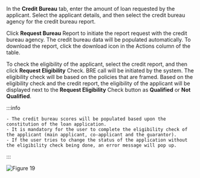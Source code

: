 In the **Credit Bureau** tab, enter the amount of loan requested by the applicant. Select the applicant details, and then select the credit bureau agency for the credit bureau report.

Click **Request Bureau** Report to initiate the report request with the credit bureau agency. The credit bureau data will be populated automatically. To download the report, click the download icon in the Actions column of the table.

To check the eligibility of the applicant, select the credit report, and then click **Request Eligibility** Check. BRE call will be initiated by the system. The eligibility check will be based on the policies that are framed. Based on the eligibility check and the credit report, the eligibility of the applicant will be displayed next to the **Request Eligibility** Check button as **Qualified** or **Not Qualified**.

:::info

    - The credit bureau scores will be populated based upon the constitution of the loan application.
    - It is mandatory for the user to complete the eligibility check of the applicant (main applicant, co-applicant and the guarantor).
    - If the user tries to change the status of the application without the eligibility check being done, an error message will pop up.

:::

![Figure 19](/images/Fig19.png "Figure 19")
